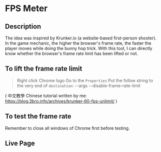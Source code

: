 #   FPS Meter

##  Description
The idea was inspired by Krunker.io (a website-based first-person shooter). In the game mechanic, the higher the browser's frame rate, the faster the player moves while doing the bunny hop trick. With this tool, I can directly know whether the browser's frame rate limit has been lifted or not.

## To lift the frame rate limit
> Right click Chrome logo
> Go to the `Properties`
> Put the follow string to the very end of `destination`: --args --disable-frame-rate-limit

( 中文教學 Chinese tutorial written by me: https://blog.3bro.info/archives/krunker-60-fps-unlimit/ )

## To test the frame rate
Remember to close all windows of Chrome first before testing.

## Live Page

